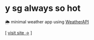 # y sg always so hot

🌦️ minimal weather app using [WeatherAPI](https://www.weatherapi.com/)

[ [visit site →](https://weather-dashboard-zfsy.onrender.com) ]
